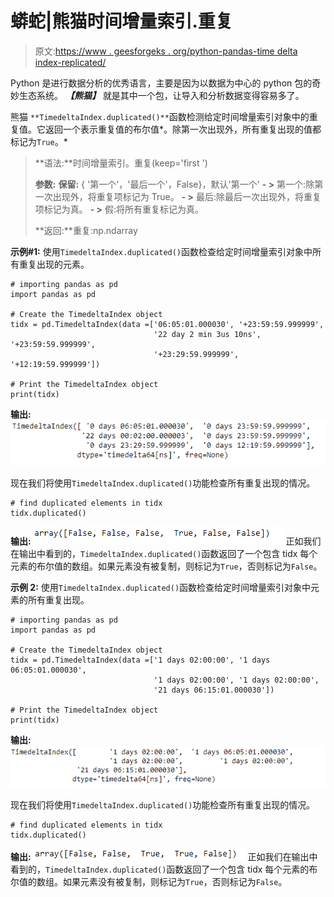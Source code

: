 # 蟒蛇|熊猫时间增量索引.重复

> 原文:[https://www . geesforgeks . org/python-pandas-time delta index-replicated/](https://www.geeksforgeeks.org/python-pandas-timedeltaindex-duplicated/)

Python 是进行数据分析的优秀语言，主要是因为以数据为中心的 python 包的奇妙生态系统。 ***【熊猫】*** 就是其中一个包，让导入和分析数据变得容易多了。

熊猫 `**TimedeltaIndex.duplicated()**`函数检测给定时间增量索引对象中的重复值。它返回一个表示重复值的布尔值*。除第一次出现外，所有重复出现的值都标记为`True`。*

> **语法:**时间增量索引。重复(keep='first ')
> 
> **参数:**
> **保留:** { '第一个'，'最后一个'，False}，默认'第一个'
> **- >** 第一个:除第一次出现外，将重复项标记为 True。
> **- >** 最后:除最后一次出现外，将重复项标记为真。
> **- >** 假:将所有重复标记为真。
> 
> **返回:**重复:np.ndarray

**示例#1:** 使用`TimedeltaIndex.duplicated()`函数检查给定时间增量索引对象中所有重复出现的元素。

```
# importing pandas as pd
import pandas as pd

# Create the TimedeltaIndex object
tidx = pd.TimedeltaIndex(data =['06:05:01.000030', '+23:59:59.999999',
                                '22 day 2 min 3us 10ns', '+23:59:59.999999',
                                '+23:29:59.999999', '+12:19:59.999999'])

# Print the TimedeltaIndex object
print(tidx)
```

**输出:**
![](img/28f3941dae3e0e6c97eb6f522a2780b8.png)

现在我们将使用`TimedeltaIndex.duplicated()`功能检查所有重复出现的情况。

```
# find duplicated elements in tidx
tidx.duplicated()
```

**输出:**
![](img/fc8538b88b10407eba599859007cd56a.png)
正如我们在输出中看到的，`TimedeltaIndex.duplicated()`函数返回了一个包含 tidx 每个元素的布尔值的数组。如果元素没有被复制，则标记为`True`，否则标记为`False`。

**示例 2:** 使用`TimedeltaIndex.duplicated()`函数检查给定时间增量索引对象中元素的所有重复出现。

```
# importing pandas as pd
import pandas as pd

# Create the TimedeltaIndex object
tidx = pd.TimedeltaIndex(data =['1 days 02:00:00', '1 days 06:05:01.000030',
                                '1 days 02:00:00', '1 days 02:00:00',
                                '21 days 06:15:01.000030'])

# Print the TimedeltaIndex object
print(tidx)
```

**输出:**
![](img/a24b4daffc7e190937bcc717e1b77a62.png)

现在我们将使用`TimedeltaIndex.duplicated()`功能检查所有重复出现的情况。

```
# find duplicated elements in tidx
tidx.duplicated()
```

**输出:**
![](img/514c9eaa9499a4199a7934c17b947849.png)
正如我们在输出中看到的，`TimedeltaIndex.duplicated()`函数返回了一个包含 tidx 每个元素的布尔值的数组。如果元素没有被复制，则标记为`True`，否则标记为`False`。